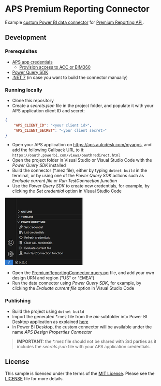# APS Premium Reporting Connector

Example [custom Power BI data connector](https://learn.microsoft.com/en-us/power-bi/connect-data/desktop-connector-extensibility) for [Premium Reporting API](https://aps.autodesk.com/developer/overview/premium-reporting-api).

## Development

### Prerequisites

- [APS app credentials](https://forge.autodesk.com/en/docs/oauth/v2/tutorials/create-app)
  - [Provision access to ACC or BIM360](https://tutorials.autodesk.io/#provision-access-in-other-products)
- [Power Query SDK](https://learn.microsoft.com/en-us/power-query/install-sdk)
- [.NET 7](https://dotnet.microsoft.com/en-us/download/dotnet/7.0) (in case you want to build the connector manually)

### Running locally

- Clone this repository
- Create a _secrets.json_ file in the project folder, and populate it with your APS application client ID and secret:

```json
{
    "APS_CLIENT_ID": "<your client id>",
    "APS_CLIENT_SECRET": "<your client secret>"
}
```

- Open your APS application on https://aps.autodesk.com/myapps, and add the following Callback URL to it: `https://oauth.powerbi.com/views/oauthredirect.html`
- Open the project folder in Visual Studio or Visual Studio Code with the _Power Query SDK_ installed
- Build the connector (*.mez file), either by typing `dotnet build` in the terminal, or by using one of the _Power Query SDK_
actions such as _Evaluate current file_ or _Run TestConnection function_
- Use the _Power Query SDK_ to create new credentials, for example, by clicking the _Set credential_ option in Visual Studio Code

![Set credential](./docs/set-credential.png)

- Open the [PremiumReportingConnector.query.pq](./PremiumReportingConnector.query.pq) file, and add your own design URN and region ("US" or "EMEA")
- Run the data connector using  _Power Query SDK_, for example, by clicking the _Evaluate current file_ option in Visual Studio Code

### Publishing

- Build the project using `dotnet build`
- Import the generated *.mez file from the _bin_ subfolder into Power BI Desktop application as explained [here](https://learn.microsoft.com/en-us/power-bi/connect-data/desktop-connector-extensibility#custom-connectors)
- In Power BI Desktop, the custom connector will be available under the name _APS Design Properties Connector_

> **IMPORTANT:** the *.mez file should not be shared with 3rd parties as it includes the _secrets.json_ file with your APS application credentials.

## License

This sample is licensed under the terms of the [MIT License](http://opensource.org/licenses/MIT). Please see the [LICENSE](LICENSE) file for more details.
